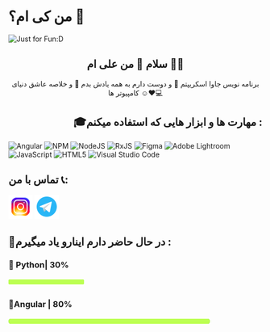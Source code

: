 

# من کی ام؟ 👋


<img  src="https://github.com/alipg23/alipg23/assets/106647403/9f45a4eb-8e19-439b-81f6-b36296cec27f" alt = "Just for Fun:D">

<h2 align = center>سلام 👋 من علی ام 👨‍💻</h2>
<P align = center>برنامه نویس جاوا اسکریپتم 💛 و دوست دارم به همه یادش بدم 🎯 و خلاصه عاشق دنیای کامپیوتر ها ☺️❤️💻</p>
<h2 align = right>🎓مهارت ها و ابزار هایی که استفاده میکنم :</h2>

![Angular](https://img.shields.io/badge/angular-%23DD0031.svg?style=for-the-badge&logo=angular&logoColor=white)
![NPM](https://img.shields.io/badge/NPM-%23CB3837.svg?style=for-the-badge&logo=npm&logoColor=white)
![NodeJS](https://img.shields.io/badge/node.js-6DA55F?style=for-the-badge&logo=node.js&logoColor=white)
![RxJS](https://img.shields.io/badge/rxjs-%23B7178C.svg?style=for-the-badge&logo=reactivex&logoColor=white)
![Figma](https://img.shields.io/badge/figma-%23F24E1E.svg?style=for-the-badge&logo=figma&logoColor=white)
![Adobe Lightroom](https://img.shields.io/badge/Adobe%20Lightroom-31A8FF.svg?style=for-the-badge&logo=Adobe%20Lightroom&logoColor=white)
![JavaScript](https://img.shields.io/badge/javascript-%23323330.svg?style=for-the-badge&logo=javascript&logoColor=%23F7DF1E)
![HTML5](https://img.shields.io/badge/html5-%23E34F26.svg?style=for-the-badge&logo=html5&logoColor=white)
![Visual Studio Code](https://img.shields.io/badge/Visual%20Studio%20Code-0078d7.svg?style=for-the-badge&logo=visual-studio-code&logoColor=white)
<h2>تماس با من 📞:</h2>

<a href="https://www.instagram.com/ta_ali0/"><img src ="https://github.com/alipg23/alipg23/blob/main/image/icons8-insta-48.png?raw=true"></a>
<a href="https://t.me/ICYAL1"><img src ="https://github.com/alipg23/alipg23/blob/main/image/icons8-telegram-48.png?raw=true"></a>
<h2>🌱در حال حاضر دارم اینارو یاد میگیرم :</h2>
<h3 align= "left">🔮 Python| 30%</h3> <img src ="https://github.com/alipg23/alipg23/blob/main/image/bar.png?raw=true" height="16px" width = "150px">
<h3 align= "left">🔮Angular | 80%</h3> <img src ="https://github.com/alipg23/alipg23/blob/main/image/bar.png?raw=true" height="16px" width = "400px">
